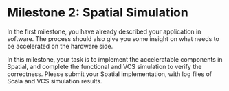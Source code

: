 # Milestone 2: Spatial Simulation
In the first milestone, you have already described your application in software. The process should also give you some insight on what needs to be accelerated on the hardware side. 

In this milestone, your task is to implement the acceleratable components in Spatial, and complete the functional and VCS simulation to verify the correctness. Please submit your Spatial implementation, with log files of Scala and VCS simulation results.